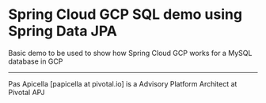 <h1> Spring Cloud GCP SQL demo using Spring Data JPA </h1>

Basic demo to be used to show how Spring Cloud GCP works for a MySQL database in GCP

<hr />
Pas Apicella [papicella at pivotal.io] is a Advisory Platform Architect at Pivotal APJ